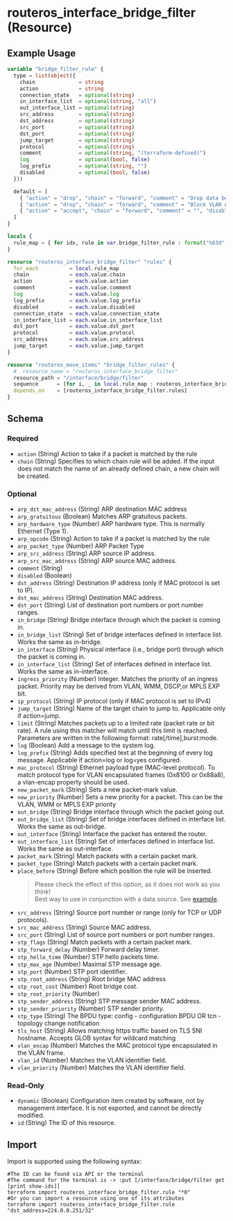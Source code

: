 # routeros_interface_bridge_filter (Resource)


## Example Usage
```terraform
variable "bridge_filter_rule" {
  type = list(object({
    chain              = string
    action             = string
    connection_state   = optional(string)
    in_interface_list  = optional(string, "all")
    out_interface_list = optional(string)
    src_address        = optional(string)
    dst_address        = optional(string)
    src_port           = optional(string)
    dst_port           = optional(string)
    jump_target        = optional(string)
    protocol           = optional(string)
    comment            = optional(string, "(terraform-defined)")
    log                = optional(bool, false)
    log_prefix         = optional(string, "")
    disabled           = optional(bool, false)
  }))

  default = [
    { "action" = "drop", "chain" = "forward", "comment" = "Drop data between bridge ports" },
    { "action" = "drop", "chain" = "forward", "comment" = "Block VLAN encap", "log_prefix" = "Block VLAN encap", "mac_protocol" = "vlan" },
    { "action" = "accept", "chain" = "forward", "comment" = "", "disabled" = "true", "dst_address" = "224.0.0.251/32", "ip_protocol" = "udp", "log_prefix" = "Allow bonjour", "mac_protocol" = "ip" },
  ]
}

locals {
  rule_map = { for idx, rule in var.bridge_filter_rule : format("%03d", idx) => rule }
}

resource "routeros_interface_bridge_filter" "rules" {
  for_each          = local.rule_map
  chain             = each.value.chain
  action            = each.value.action
  comment           = each.value.comment
  log               = each.value.log
  log_prefix        = each.value.log_prefix
  disabled          = each.value.disabled
  connection_state  = each.value.connection_state
  in_interface_list = each.value.in_interface_list
  dst_port          = each.value.dst_port
  protocol          = each.value.protocol
  src_address       = each.value.src_address
  jump_target       = each.value.jump_target
}

resource "routeros_move_items" "bridge_filter_rules" {
  #  resource_name = "routeros_interface_bridge_filter"
  resource_path = "/interface/bridge/filter"
  sequence      = [for i, _ in local.rule_map : routeros_interface_bridge_filter.rules[i].id]
  depends_on    = [routeros_interface_bridge_filter.rules]
}
```

<!-- schema generated by tfplugindocs -->
## Schema

### Required

- `action` (String) Action to take if a packet is matched by the rule
- `chain` (String) Specifies to which chain rule will be added. If the input does not match the name of an already defined chain, a new chain will be created.

### Optional

- `arp_dst_mac_address` (String) ARP destination MAC address
- `arp_gratuitous` (Boolean) Matches ARP gratuitous packets.
- `arp_hardware_type` (Number) ARP hardware type. This is normally Ethernet (Type 1).
- `arp_opcode` (String) Action to take if a packet is matched by the rule
- `arp_packet_type` (Number) ARP Packet Type
- `arp_src_address` (String) ARP source IP address.
- `arp_src_mac_address` (String) ARP source MAC address.
- `comment` (String)
- `disabled` (Boolean)
- `dst_address` (String) Destination IP address (only if MAC protocol is set to IP).
- `dst_mac_address` (String) Destination MAC address.
- `dst_port` (String) List of destination port numbers or port number ranges.
- `in_bridge` (String) Bridge interface through which the packet is coming in.
- `in_bridge_list` (String) Set of bridge interfaces defined in interface list. Works the same as in-bridge.
- `in_interface` (String) Physical interface (i.e., bridge port) through which the packet is coming in.
- `in_interface_list` (String) Set of interfaces defined in interface list. Works the same as in-interface.
- `ingress_priority` (Number) Integer. Matches the priority of an ingress packet. Priority may be derived from VLAN, WMM, DSCP,or MPLS EXP bit.
- `ip_protocol` (String) IP protocol (only if MAC protocol is set to IPv4)
- `jump_target` (String) Name of the target chain to jump to. Applicable only if action=jump.
- `limit` (String) Matches packets up to a limited rate (packet rate or bit rate). A rule using this matcher will match until this limit is reached. Parameters are written in the following format: rate[/time],burst:mode.
- `log` (Boolean) Add a message to the system log.
- `log_prefix` (String) Adds specified text at the beginning of every log message. Applicable if action=log or log=yes configured.
- `mac_protocol` (String) Ethernet payload type (MAC-level protocol). To match protocol type for VLAN encapsulated frames (0x8100 or 0x88a8), a vlan-encap property should be used.
- `new_packet_mark` (String) Sets a new packet-mark value.
- `new_priority` (Number) Sets a new priority for a packet. This can be the VLAN, WMM or MPLS EXP priority
- `out_bridge` (String) Bridge interface through which the packet going out.
- `out_bridge_list` (String) Set of bridge interfaces defined in interface list. Works the same as out-bridge.
- `out_interface` (String) Interface the packet has entered the router.
- `out_interface_list` (String) Set of interfaces defined in interface list. Works the same as out-interface.
- `packet_mark` (String) Match packets with a certain packet mark.
- `packet_type` (String) Match packets with a certain packet mark.
- `place_before` (String) Before which position the rule will be inserted.  
	> Please check the effect of this option, as it does not work as you think!  
	> Best way to use in conjunction with a data source. See [example](../data-sources/ip_firewall.md#example-usage).
- `src_address` (String) Source port number or range (only for TCP or UDP protocols).
- `src_mac_address` (String) Source MAC address.
- `src_port` (String) List of source port numbers or port number ranges.
- `stp_flags` (String) Match packets with a certain packet mark.
- `stp_forward_delay` (Number) Forward delay timer.
- `stp_hello_time` (Number) STP hello packets time.
- `stp_max_age` (Number) Maximal STP message age.
- `stp_port` (Number) STP port identifier.
- `stp_root_address` (String) Root bridge MAC address
- `stp_root_cost` (Number) Root bridge cost.
- `stp_root_priority` (Number)
- `stp_sender_address` (String) STP message sender MAC address.
- `stp_sender_priority` (Number) STP sender priority.
- `stp_type` (String) The BPDU type: config - configuration BPDU OR tcn - topology change notification
- `tls_host` (String) Allows matching https traffic based on TLS SNI hostname. Accepts GLOB syntax for wildcard matching
- `vlan_encap` (Number) Matches the MAC protocol type encapsulated in the VLAN frame.
- `vlan_id` (Number) Matches the VLAN identifier field.
- `vlan_priority` (Number) Matches the VLAN identifier field.

### Read-Only

- `dynamic` (Boolean) Configuration item created by software, not by management interface. It is not exported, and cannot be directly modified.
- `id` (String) The ID of this resource.

## Import
Import is supported using the following syntax:
```shell
#The ID can be found via API or the terminal
#The command for the terminal is -> :put [/interface/bridge/filter get [print show-ids]]
terraform import routeros_interface_bridge_filter.rule "*0"
#Or you can import a resource using one of its attributes
terraform import routeros_interface_bridge_filter.rule "dst_address=224.0.0.251/32"
```
